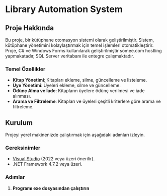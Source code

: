 # Library Automation System

## Proje Hakkında
Bu proje, bir kütüphane otomasyon sistemi olarak geliştirilmiştir. Sistem, kütüphane yönetimini kolaylaştırmak için temel işlemleri otomatikleştirir. Proje, C# ve Windows Forms kullanılarak geliştirilmiştir somee.com hostling yapmakatadır, SQL Server veritabanı ile entegre çalışmaktadır.

### Temel Özellikler
- **Kitap Yönetimi**: Kitapları ekleme, silme, güncelleme ve listeleme.
- **Üye Yönetimi**: Üyeleri ekleme, silme ve güncelleme.
- **Ödünç Alma ve İade**: Kitapların üyelere ödünç verilmesi ve iade alınması.
- **Arama ve Filtreleme**: Kitapları ve üyeleri çeşitli kriterlere göre arama ve filtreleme.

## Kurulum
Projeyi yerel makinenizde çalıştırmak için aşağıdaki adımları izleyin.

### Gereksinimler
- [Visual Studio](https://visualstudio.microsoft.com/) (2022 veya üzeri önerilir).
- .NET Framework 4.7.2 veya üzeri.

### Adımlar
1. **Programı exe dosyasından çalıştırın**
